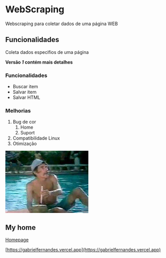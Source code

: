 # WebScraping

Webscraping para coletar dados de uma página WEB

## Funcionalidades

Coleta dados especifios de uma página

**Versão _1_ contém mais detalhes**


### Funcionalidades

* Buscar item
* Salvar item
* Salvar HTML

### Melhorias

1. Bug de cor
    1. Home
    2. Suport 
2. Compatibilidade Linux
3. Otimização

![Don Ramom](images.jpg)

## My home

[Homepage](https://gabrielfernandes.vercel.app)

[https://gabrielfernandes.vercel.app](https://gabrielfernandes.vercel.app)